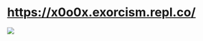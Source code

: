 # https://x0o0x.exorcism.repl.co/

![](https://cdn.discordapp.com/attachments/504368995844096001/909110896490577960/unknown.png)
